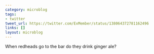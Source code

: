 ```yaml
---
category: microblog
tags:
- twitter
tweet_url: https://twitter.com/ExMember/status/138064372781162496
links: []
layout: microblog
---
```

When redheads go to the bar do they drink ginger ale?
